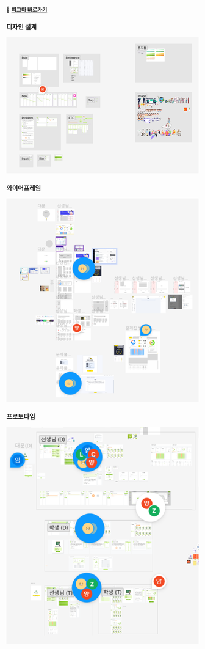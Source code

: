 🎨 [**피그마 바로가기**](https://www.figma.com/file/2XcoFatp653YfoPJY3nZys/SSAFY_B105_Forest?node-id=51%3A2&t=Tcs6Z1kudDoY4Y6U-1)

### 디자인 설계

![](Forest_docs_assets/2023-04-20-16-47-40-image.png)

### 와이어프레임

![](Forest_docs_assets/2023-04-20-16-48-01-image.png)

### 프로토타입

![](Forest_docs_assets/2023-04-20-16-48-27-image.png)
